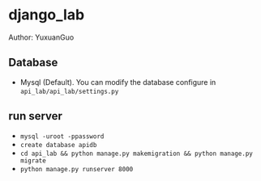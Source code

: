 # django_lab

Author: YuxuanGuo

## Database

- Mysql (Default). You can modify the database configure in `api_lab/api_lab/settings.py`

## run server

- `mysql -uroot -ppassword`
- `create database apidb`
- `cd api_lab && python manage.py makemigration && python manage.py migrate`
- `python manage.py runserver 8000`


